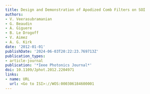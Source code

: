 ```yaml
---
title: Design and Demonstration of Apodized Comb Filters on SOI
authors:
- V. Veerasubramanian
- G. Beaudin
- A. Giguere
- B. Le Drogoff
- V. Aimez
- A. G. Kirk
date: '2012-01-01'
publishDate: '2024-06-03T20:22:23.769713Z'
publication_types:
- article-journal
publication: '*Ieee Photonics Journal*'
doi: 10.1109/Jphot.2012.2204971
links:
- name: URL
  url: <Go to ISI>://WOS:000306184600001
---
```

